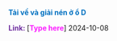 
<span style="font-weight:bold; color:rgb(0, 112, 192)">Tải về và giải nén ở ổ D</span>

<span style="font-weight:bold; color:rgb(112, 48, 160)">Link: </span>[<span style="font-weight:bold; color:rgb(251, 31, 255)">Type here</span>] 2024-10-08

